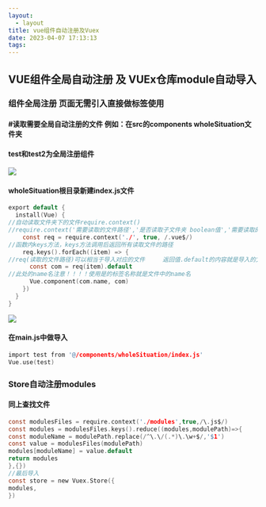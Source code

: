 ```yaml
---
layout:
  - layout
title: vue组件自动注册及Vuex
date: 2023-04-07 17:13:13
tags:
---
```

##  VUE组件全局自动注册 及 VUEx仓库module自动导入
### 组件全局注册 页面无需引入直接做标签使用
####   #读取需要全局自动注册的文件 例如：在src的components wholeSituation文件夹 
#### test和test2为全局注册组件

![](https://secure2.wostatic.cn/static/p6KH9jUhHuWbWcRCuPUa7j/image.png?auth_key=1680855319-fqjL2eGqLtPoC3E7xFDeQ6-0-8d296f5a6f518bf97cb200df665b5104)
#### wholeSituation根目录新建index.js文件

```c
export default {
  install(Vue) {
//自动读取文件夹下的文件require.context()
//require.context('需要读取的文件路径','是否读取子文件夹 boolean值','需要读取的文件-正则匹配')
    const req = require.context('./', true, /.vue$/)
//函数内keys方法，keys方法调用后返回所有读取文件的路径
    req.keys().forEach((item) => {
//req(读取的文件路径)可以相当于导入对应的文件     返回值.default的内容就是导入的文件
      const com = req(item).default
//此处的name名注意！！！！使用是的标签名称就是文件中的name名
      Vue.component(com.name, com)
    })
  }
}
```
![](https://secure2.wostatic.cn/static/2SaRj8BrUDmBTSxB3Ew7Am/image.png?auth_key=1680855423-vyNaNEiTHdKGm8P3nwaiqR-0-5c53fd33d0a51e2dee61cd95dc0406bc)

#### 在main.js中做导入

```c
import test from '@/components/wholeSituation/index.js'
Vue.use(test)
```

### Store自动注册modules
#### 同上查找文件
```c
const modulesFiles = require.context('./modules',true,/\.js$/)
const modules = modulesFiles.keys().reduce((modules,modulePath)=>{
const moduleName = modulePath.replace(/^\.\/(.*)\.\w+$/,'$1')
const value = modulesFiles(modulePath)
modules[moduleName] = value.default
return modules
},{})
//最后导入
const store = new Vuex.Store({
modules,
})
```